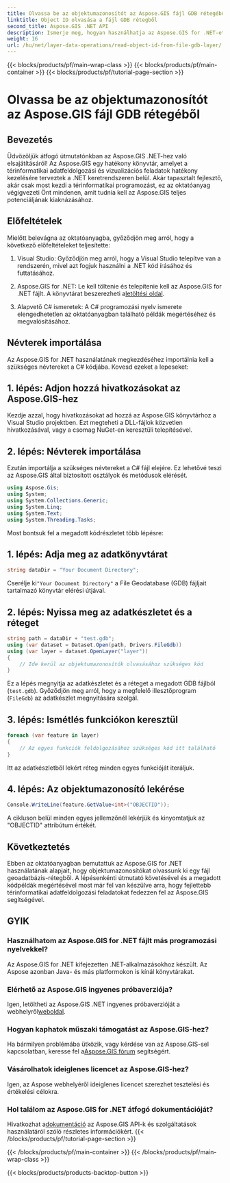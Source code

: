 ```yaml
---
title: Olvassa be az objektumazonosítót az Aspose.GIS fájl GDB rétegéből
linktitle: Object ID olvasása a fájl GDB rétegből
second_title: Aspose.GIS .NET API
description: Ismerje meg, hogyan használhatja az Aspose.GIS for .NET-et a térinformatikai adatok hatékony kezelésére. Átfogó oktatóanyagok és szakértői útmutatás áll rendelkezésre.
weight: 16
url: /hu/net/layer-data-operations/read-object-id-from-file-gdb-layer/
---
```


{{< blocks/products/pf/main-wrap-class >}}
{{< blocks/products/pf/main-container >}}
{{< blocks/products/pf/tutorial-page-section >}}

# Olvassa be az objektumazonosítót az Aspose.GIS fájl GDB rétegéből

## Bevezetés
Üdvözöljük átfogó útmutatónkban az Aspose.GIS .NET-hez való elsajátításáról! Az Aspose.GIS egy hatékony könyvtár, amelyet a térinformatikai adatfeldolgozási és vizualizációs feladatok hatékony kezelésére terveztek a .NET keretrendszeren belül. Akár tapasztalt fejlesztő, akár csak most kezdi a térinformatikai programozást, ez az oktatóanyag végigvezeti Önt mindenen, amit tudnia kell az Aspose.GIS teljes potenciáljának kiaknázásához.
## Előfeltételek
Mielőtt belevágna az oktatóanyagba, győződjön meg arról, hogy a következő előfeltételeket teljesítette:
1. Visual Studio: Győződjön meg arról, hogy a Visual Studio telepítve van a rendszerén, mivel azt fogjuk használni a .NET kód írásához és futtatásához.
   
2.  Aspose.GIS for .NET: Le kell töltenie és telepítenie kell az Aspose.GIS for .NET fájlt. A könyvtárat beszerezheti a[letöltési oldal](https://releases.aspose.com/gis/net/).
3. Alapvető C# ismeretek: A C# programozási nyelv ismerete elengedhetetlen az oktatóanyagban található példák megértéséhez és megvalósításához.

## Névterek importálása
Az Aspose.GIS for .NET használatának megkezdéséhez importálnia kell a szükséges névtereket a C# kódjába. Kovesd ezeket a lepeseket:
## 1. lépés: Adjon hozzá hivatkozásokat az Aspose.GIS-hez
Kezdje azzal, hogy hivatkozásokat ad hozzá az Aspose.GIS könyvtárhoz a Visual Studio projektben. Ezt megteheti a DLL-fájlok közvetlen hivatkozásával, vagy a csomag NuGet-en keresztüli telepítésével.
## 2. lépés: Névterek importálása
Ezután importálja a szükséges névtereket a C# fájl elejére. Ez lehetővé teszi az Aspose.GIS által biztosított osztályok és metódusok elérését.
```csharp
using Aspose.Gis;
using System;
using System.Collections.Generic;
using System.Linq;
using System.Text;
using System.Threading.Tasks;
```

Most bontsuk fel a megadott kódrészletet több lépésre:
## 1. lépés: Adja meg az adatkönyvtárat
```csharp
string dataDir = "Your Document Directory";
```
 Cserélje ki`"Your Document Directory"` a File Geodatabase (GDB) fájljait tartalmazó könyvtár elérési útjával.
## 2. lépés: Nyissa meg az adatkészletet és a réteget
```csharp
string path = dataDir + "test.gdb";
using (var dataset = Dataset.Open(path, Drivers.FileGdb))
using (var layer = dataset.OpenLayer("layer"))
{
    // Ide kerül az objektumazonosítók olvasásához szükséges kód
}
```
Ez a lépés megnyitja az adatkészletet és a réteget a megadott GDB fájlból (`test.gdb`). Győződjön meg arról, hogy a megfelelő illesztőprogram (`FileGdb`) az adatkészlet megnyitására szolgál.
## 3. lépés: Ismétlés funkciókon keresztül
```csharp
foreach (var feature in layer)
{
    // Az egyes funkciók feldolgozásához szükséges kód itt található
}
```
Itt az adatkészletből lekért réteg minden egyes funkcióját iteráljuk.
## 4. lépés: Az objektumazonosító lekérése
```csharp
Console.WriteLine(feature.GetValue<int>("OBJECTID"));
```
A cikluson belül minden egyes jellemzőnél lekérjük és kinyomtatjuk az "OBJECTID" attribútum értékét.

## Következtetés
Ebben az oktatóanyagban bemutattuk az Aspose.GIS for .NET használatának alapjait, hogy objektumazonosítókat olvassunk ki egy fájl geoadatbázis-rétegből. A lépésenkénti útmutató követésével és a megadott kódpéldák megértésével most már fel van készülve arra, hogy fejlettebb térinformatikai adatfeldolgozási feladatokat fedezzen fel az Aspose.GIS segítségével.
## GYIK
### Használhatom az Aspose.GIS for .NET fájlt más programozási nyelvekkel?
Az Aspose.GIS for .NET kifejezetten .NET-alkalmazásokhoz készült. Az Aspose azonban Java- és más platformokon is kínál könyvtárakat.
### Elérhető az Aspose.GIS ingyenes próbaverziója?
Igen, letöltheti az Aspose.GIS .NET ingyenes próbaverzióját a webhelyről[weboldal](https://releases.aspose.com/gis/net/).
### Hogyan kaphatok műszaki támogatást az Aspose.GIS-hez?
Ha bármilyen problémába ütközik, vagy kérdése van az Aspose.GIS-sel kapcsolatban, keresse fel a[Aspose.GIS fórum](https://forum.aspose.com/c/gis/33) segítségért.
### Vásárolhatok ideiglenes licencet az Aspose.GIS-hez?
Igen, az Aspose webhelyéről ideiglenes licencet szerezhet tesztelési és értékelési célokra.
### Hol találom az Aspose.GIS for .NET átfogó dokumentációját?
 Hivatkozhat a[dokumentáció](https://reference.aspose.com/gis/net/) az Aspose.GIS API-k és szolgáltatások használatáról szóló részletes információkért.
{{< /blocks/products/pf/tutorial-page-section >}}

{{< /blocks/products/pf/main-container >}}
{{< /blocks/products/pf/main-wrap-class >}}

{{< blocks/products/products-backtop-button >}}

